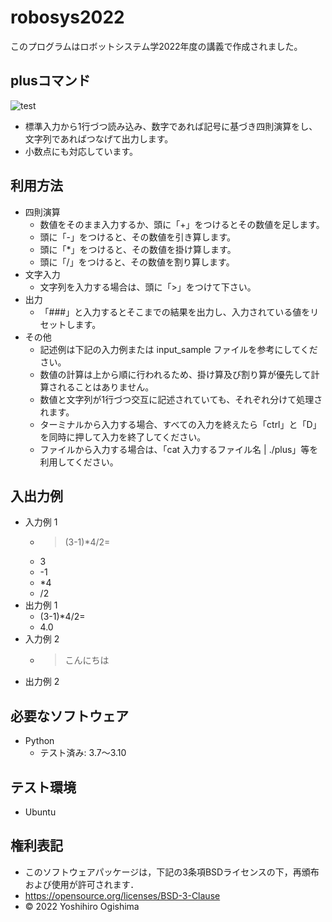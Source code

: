 # robosys2022
このプログラムはロボットシステム学2022年度の講義で作成されました。

## plusコマンド
![test](https://github.com/ogi-y/robosys2022/actions/workflows/test.yml/badge.svg)

* 標準入力から1行づつ読み込み、数字であれば記号に基づき四則演算をし、文字列であればつなげて出力します。
* 小数点にも対応しています。

## 利用方法
* 四則演算
    * 数値をそのまま入力するか、頭に「+」をつけるとその数値を足します。
    * 頭に「-」をつけると、その数値を引き算します。
    * 頭に「*」をつけると、その数値を掛け算します。
    * 頭に「/」をつけると、その数値を割り算します。
* 文字入力
    * 文字列を入力する場合は、頭に「>」をつけて下さい。
* 出力
    * 「###」と入力するとそこまでの結果を出力し、入力されている値をリセットします。
* その他
    * 記述例は下記の入力例または input_sample ファイルを参考にしてください。
    * 数値の計算は上から順に行われるため、掛け算及び割り算が優先して計算されることはありません。
    * 数値と文字列が1行づつ交互に記述されていても、それぞれ分けて処理されます。
    * ターミナルから入力する場合、すべての入力を終えたら「ctrl」と「D」を同時に押して入力を終了してください。
    * ファイルから入力する場合は、「cat 入力するファイル名 | ./plus」等を利用してください。
## 入出力例
* 入力例 1
    * >(3-1)*4/2=
    * 3
    * -1
    * *4
    * /2
* 出力例 1
    * (3-1)*4/2=
    * 4.0
* 入力例 2
    * >こんにちは
* 出力例 2    
## 必要なソフトウェア
* Python
    * テスト済み: 3.7～3.10

## テスト環境
* Ubuntu

## 権利表記
* このソフトウェアパッケージは，下記の3条項BSDライセンスの下，再頒布および使用が許可されます．
* https://opensource.org/licenses/BSD-3-Clause
* © 2022 Yoshihiro Ogishima

